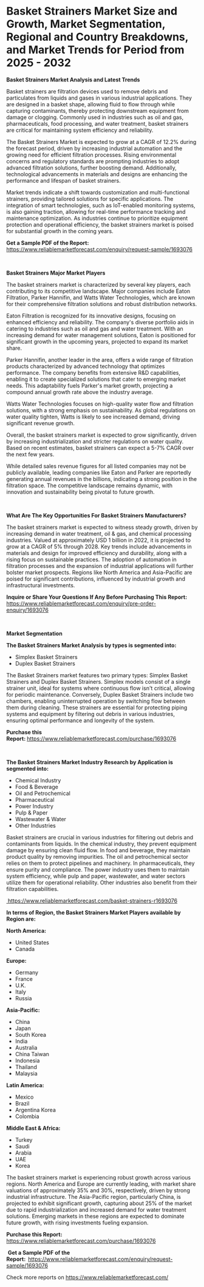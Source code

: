 <p><h1>Basket Strainers Market Size and Growth, Market Segmentation, Regional and Country Breakdowns, and Market Trends for Period from 2025 -  2032</h1></p><p><strong>Basket Strainers Market Analysis and Latest Trends</strong></p>
<p><p>Basket strainers are filtration devices used to remove debris and particulates from liquids and gases in various industrial applications. They are designed in a basket shape, allowing fluid to flow through while capturing contaminants, thereby protecting downstream equipment from damage or clogging. Commonly used in industries such as oil and gas, pharmaceuticals, food processing, and water treatment, basket strainers are critical for maintaining system efficiency and reliability.</p><p>The Basket Strainers Market is expected to grow at a CAGR of 12.2% during the forecast period, driven by increasing industrial automation and the growing need for efficient filtration processes. Rising environmental concerns and regulatory standards are prompting industries to adopt advanced filtration solutions, further boosting demand. Additionally, technological advancements in materials and designs are enhancing the performance and lifespan of basket strainers. </p><p>Market trends indicate a shift towards customization and multi-functional strainers, providing tailored solutions for specific applications. The integration of smart technologies, such as IoT-enabled monitoring systems, is also gaining traction, allowing for real-time performance tracking and maintenance optimization. As industries continue to prioritize equipment protection and operational efficiency, the basket strainers market is poised for substantial growth in the coming years.</p></p>
<p><strong>Get a Sample PDF of the Report:&nbsp;</strong> <a href="https://www.reliablemarketforecast.com/enquiry/request-sample/1693076?utm_campaign=1110&utm_medium=2&utm_source=Github&utm_content=ia&utm_term=08012025&utm_id=basket-strainers">https://www.reliablemarketforecast.com/enquiry/request-sample/1693076</a></p>
<p>&nbsp;</p>
<p><strong>Basket Strainers Major Market Players</strong></p>
<p><p>The basket strainers market is characterized by several key players, each contributing to its competitive landscape. Major companies include Eaton Filtration, Parker Hannifin, and Watts Water Technologies, which are known for their comprehensive filtration solutions and robust distribution networks. </p><p>Eaton Filtration is recognized for its innovative designs, focusing on enhanced efficiency and reliability. The company's diverse portfolio aids in catering to industries such as oil and gas and water treatment. With an increasing demand for water management solutions, Eaton is positioned for significant growth in the upcoming years, projected to expand its market share.</p><p>Parker Hannifin, another leader in the area, offers a wide range of filtration products characterized by advanced technology that optimizes performance. The company benefits from extensive R&D capabilities, enabling it to create specialized solutions that cater to emerging market needs. This adaptability fuels Parker's market growth, projecting a compound annual growth rate above the industry average.</p><p>Watts Water Technologies focuses on high-quality water flow and filtration solutions, with a strong emphasis on sustainability. As global regulations on water quality tighten, Watts is likely to see increased demand, driving significant revenue growth.</p><p>Overall, the basket strainers market is expected to grow significantly, driven by increasing industrialization and stricter regulations on water quality. Based on recent estimates, basket strainers can expect a 5-7% CAGR over the next few years.</p><p>While detailed sales revenue figures for all listed companies may not be publicly available, leading companies like Eaton and Parker are reportedly generating annual revenues in the billions, indicating a strong position in the filtration space. The competitive landscape remains dynamic, with innovation and sustainability being pivotal to future growth.</p></p>
<p>&nbsp;</p>
<p><strong>What Are The Key Opportunities For Basket Strainers Manufacturers?</strong></p>
<p><p>The basket strainers market is expected to witness steady growth, driven by increasing demand in water treatment, oil & gas, and chemical processing industries. Valued at approximately USD 1 billion in 2022, it is projected to grow at a CAGR of 5% through 2028. Key trends include advancements in materials and design for improved efficiency and durability, along with a rising focus on sustainable practices. The adoption of automation in filtration processes and the expansion of industrial applications will further bolster market prospects. Regions like North America and Asia-Pacific are poised for significant contributions, influenced by industrial growth and infrastructural investments.</p></p>
<p><strong>Inquire or Share Your Questions If Any Before Purchasing This Report:</strong> <a href="https://www.reliablemarketforecast.com/enquiry/pre-order-enquiry/1693076?utm_campaign=1110&utm_medium=2&utm_source=Github&utm_content=ia&utm_term=08012025&utm_id=basket-strainers">https://www.reliablemarketforecast.com/enquiry/pre-order-enquiry/1693076</a></p>
<p>&nbsp;</p>
<p><strong>Market Segmentation</strong></p>
<p><strong>The Basket Strainers Market Analysis by types is segmented into:</strong></p>
<p><ul><li>Simplex Basket Strainers</li><li>Duplex Basket Strainers</li></ul></p>
<p><p>The Basket Strainers market features two primary types: Simplex Basket Strainers and Duplex Basket Strainers. Simplex models consist of a single strainer unit, ideal for systems where continuous flow isn't critical, allowing for periodic maintenance. Conversely, Duplex Basket Strainers include two chambers, enabling uninterrupted operation by switching flow between them during cleaning. These strainers are essential for protecting piping systems and equipment by filtering out debris in various industries, ensuring optimal performance and longevity of the system.</p></p>
<p><strong>Purchase this Report:&nbsp;</strong><a href="https://www.reliablemarketforecast.com/purchase/1693076?utm_campaign=1110&utm_medium=2&utm_source=Github&utm_content=ia&utm_term=08012025&utm_id=basket-strainers">https://www.reliablemarketforecast.com/purchase/1693076</a></p>
<p>&nbsp;</p>
<p><strong>The Basket Strainers Market Industry Research by Application is segmented into:</strong></p>
<p><ul><li>Chemical Industry</li><li>Food & Beverage</li><li>Oil and Petrochemical</li><li>Pharmaceutical</li><li>Power Industry</li><li>Pulp & Paper</li><li>Wastewater & Water</li><li>Other Industries</li></ul></p>
<p><p>Basket strainers are crucial in various industries for filtering out debris and contaminants from liquids. In the chemical industry, they prevent equipment damage by ensuring clean fluid flow. In food and beverage, they maintain product quality by removing impurities. The oil and petrochemical sector relies on them to protect pipelines and machinery. In pharmaceuticals, they ensure purity and compliance. The power industry uses them to maintain system efficiency, while pulp and paper, wastewater, and water sectors utilize them for operational reliability. Other industries also benefit from their filtration capabilities.</p></p>
<p><a href="https://www.reliablemarketforecast.com/basket-strainers-r1693076?utm_campaign=1110&utm_medium=2&utm_source=Github&utm_content=ia&utm_term=08012025&utm_id=basket-strainers">&nbsp;https://www.reliablemarketforecast.com/basket-strainers-r1693076</a></p>
<p><strong>In terms of Region, the Basket Strainers Market Players available by Region are:</strong></p>
<p>
    <p> <strong> North America: </strong>
        <ul>
            <li>United States</li>
            <li>Canada</li>
        </ul>
        </p> 
    <p> <strong> Europe: </strong>
        <ul>
            <li>Germany</li>
            <li>France</li>
            <li>U.K.</li>
            <li>Italy</li>
            <li>Russia</li>
        </ul>
        </p> 
    <p> <strong> Asia-Pacific: </strong>
        <ul>
            <li>China</li>
            <li>Japan</li>
            <li>South Korea</li>
            <li>India</li>
            <li>Australia</li>
            <li>China Taiwan</li>
            <li>Indonesia</li>
            <li>Thailand</li>
            <li>Malaysia</li>
        </ul>
        </p> 
    <p> <strong> Latin America: </strong>
        <ul>
            <li>Mexico</li>
            <li>Brazil</li>
            <li>Argentina Korea</li>
            <li>Colombia</li>
        </ul>
        </p> 
    <p> <strong> Middle East & Africa: </strong>
        <ul>
            <li>Turkey</li>
            <li>Saudi</li>
            <li>Arabia</li>
            <li>UAE</li>
            <li>Korea</li>
        </ul>
    </p>
    </p>
<p><p>The basket strainers market is experiencing robust growth across various regions. North America and Europe are currently leading, with market share valuations of approximately 35% and 30%, respectively, driven by strong industrial infrastructure. The Asia-Pacific region, particularly China, is projected to exhibit significant growth, capturing about 25% of the market due to rapid industrialization and increased demand for water treatment solutions. Emerging markets in these regions are expected to dominate future growth, with rising investments fueling expansion.</p></p>
<p><strong>Purchase this Report: </strong><a href="https://www.reliablemarketforecast.com/purchase/1693076?utm_campaign=1110&utm_medium=2&utm_source=Github&utm_content=ia&utm_term=08012025&utm_id=basket-strainers">https://www.reliablemarketforecast.com/purchase/1693076</a></p>
<p>&nbsp;<strong>Get a Sample PDF of the Report:&nbsp;&nbsp;</strong><a href="https://www.reliablemarketforecast.com/enquiry/request-sample/1693076?utm_campaign=1110&utm_medium=2&utm_source=Github&utm_content=ia&utm_term=08012025&utm_id=basket-strainers">https://www.reliablemarketforecast.com/enquiry/request-sample/1693076</a></p>
<p><strong></strong></p>
<p>Check more reports on <a href="https://www.reliablemarketforecast.com/?utm_campaign=1110&utm_medium=2&utm_source=Github&utm_content=ia&utm_term=08012025&utm_id=basket-strainers">https://www.reliablemarketforecast.com/</a></p>